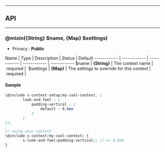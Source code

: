 


-----------------------------
## API
-----------------------------

### @mixin({String} $name, {Map} $settings)

- Privacy : **Public**



Name | Type | Description | Status | Default
------------ | ------------ | ------------ | ------------ | ------------
$name | **{String}** | The context name | required | 
$settings | **{Map}** | The settings to override for this context | required | 


#### Sample
```scss
\@include s-context-setup(my-cool-context, (
		look-and-feel : (
			padding-vertical : (
				default : 0.6em
			)
		)
));

// using your context
\@include s-context(my-cool-context) {
		s-look-and-feel(padding-vertical); // => 0.6em
}

```


